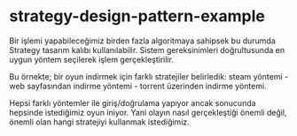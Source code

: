 # strategy-design-pattern-example

Bir işlemi yapabileceğimiz birden fazla algoritmaya sahipsek bu durumda Strategy tasarım kalıbı kullanılabilir. 
Sistem gereksinimleri doğrultusunda en uygun yöntem seçilerek işlem gerçekleştirilir.


Bu örnekte; bir oyun indirmek için farklı stratejiler belirledik:
steam yöntemi - web sayfasından indirme yöntemi - torrent üzerinden indirme yöntemi.

Hepsi farklı yöntemler ile giriş/doğrulama yapıyor ancak sonucunda hepsinde istediğimiz oyun iniyor. Yani olayın nasıl gerçekleştiği önemli değil, önemli olan hangi stratejiyi kullanmak istediğimiz.
